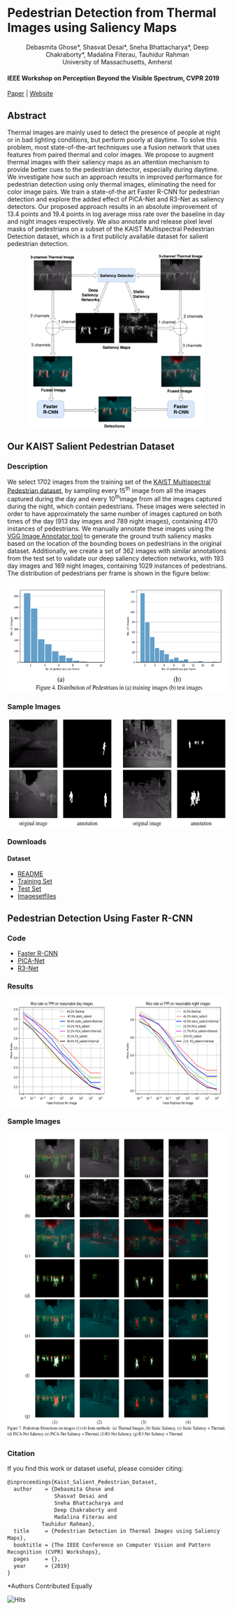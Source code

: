 
# Pedestrian Detection from Thermal Images using Saliency Maps

<center>Debasmita Ghose*, Shasvat Desai*, Sneha Bhattacharya*, Deep Chakraborty*, Madalina Fiterau, Tauhidur Rahman</center>

<center><italics>University of Massachusetts, Amherst</italics></center>

#### IEEE Workshop on Perception Beyond the Visible Spectrum, CVPR 2019 

[Paper](https://arxiv.org/pdf/1904.06859v1.pdf) | [Website](https://information-fusion-lab-umass.github.io/Salient-Pedestrian-Detection/) 

## Abstract

Thermal images are mainly used to detect the presence of people at night or in bad lighting conditions, but perform
poorly at daytime. To solve this problem, most state-of-the-art techniques use a fusion network that uses features from
paired thermal and color images. We propose to augment thermal images with their saliency maps as an attention
mechanism to provide better cues to the pedestrian detector, especially during daytime. We investigate how such an
approach results in improved performance for pedestrian detection using only thermal images, eliminating the need
for color image pairs. We train a state-of-the art Faster R-CNN for pedestrian detection and explore the added
effect of PiCA-Net and R3-Net as saliency detectors. Our proposed approach results in an absolute improvement
of 13.4 points and 19.4 points in log average miss rate over the baseline in day and night images respectively. We also annotate
and release pixel level masks of pedestrians on a subset of the KAIST Multispectral Pedestrian Detection dataset,
which is a first publicly available dataset for salient pedestrian detection.

<center>
<img src="Block_Diagram (6).png" width="400" height="400" align="center"/>
</center>


## Our KAIST Salient Pedestrian Dataset

### Description
We select 1702 images from the training set of the
[KAIST Multispectral Pedestrian dataset](https://sites.google.com/site/pedestrianbenchmark/), by sampling
every 15<sup>th</sup> image from all the images captured during the day and every 10<sup>th</sup>image from all the images captured during the night, which contain pedestrians. These images were selected in order to have approximately the same number of images captured on both times of the day (913 day images and 789 night images), containing 4170 instances of pedestrians. We manually annotate these images using the [VGG Image Annotator tool](http://www.robots.ox.ac.uk/~vgg/software/via/) to generate the ground truth saliency masks based on the location of the bounding boxes on pedestrians in the original dataset. Additionally, we create a set of 362 images with similar annotations from the test set to validate our deep saliency detection networks, with 193 day images and 169 night images, containing 1029
instances of pedestrians. The distribution of pedestrians per frame is shown in the figure below:

<center>
<img src="stats.png" width="500" height="250" align="center"/>
</center>

### Sample Images


<center>
<img src="annotations.png" width="500" height="250" align="center"/>
</center>

### Downloads

#### Dataset
- [README](https://drive.google.com/file/d/1jrbD0qhgGzZs4BtUy-Df5YZ3GM_7GW5z/view?usp=sharing)
- [Training Set](https://drive.google.com/drive/folders/12a5OxlFF3ZNcAWARumASsiRHnp0l7bRu?usp=sharing)
- [Test Set](https://drive.google.com/drive/folders/1aC7NPlOV-IM9yDZbQ8FUwNhRMGMG54uI?usp=sharing)
- [Imagesetfiles](https://drive.google.com/drive/folders/1tXrAQIIXjX8ZN2lgOqU8UtLX2gGnKNGP?usp=sharing)

## Pedestrian Detection Using Faster R-CNN

### Code

- [Faster R-CNN](https://github.com/DebasmitaGhose/Multimodal_Influenza_Detection/tree/fppi_LAMR/faster-rcnn.pytorch) 
- [PICA-Net](https://github.com/deepc94/PiCANet-Implementation)
- [R3-Net](https://github.com/snehabhattacharya/R3Net)

### Results
<center>
<img src="result_plot.png" width="500" height="250" align="center"/>
</center>

### Sample Images

<center>
<img src="result_images.png" width="600" height="700" align="center"/>
</center>

### Citation

If you find this work or dataset useful, please consider citing:

```
@inproceedings{Kaist_Salient_Pedestrian_Dataset,
  author    = {Debasmita Ghose and
               Shasvat Desai and
               Sneha Bhattacharya and
               Deep Chakraborty and
               Madalina Fiterau and
	       Tauhidur Rahman},
  title     = {Pedestrian Detection in Thermal Images using Saliency Maps},
  booktitle = {The IEEE Conference on Computer Vision and Pattern Recognition (CVPR) Workshops},
  pages     = {},
  year      = {2019}
}
```


*Authors Contributed Equally

![Hits](https://hitcounter.pythonanywhere.com/count/tag.svg?url=https%3A%2F%2Finformation-fusion-lab-umass.github.io%2FSalient-Pedestrian-Detection%2F)
